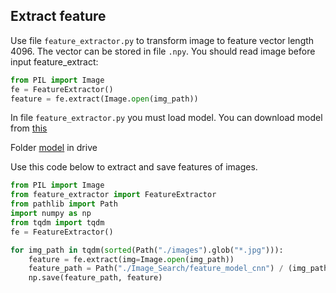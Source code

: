 ## Extract feature 
Use file `feature_extractor.py` to transform image to feature vector length 4096. The vector can be stored in file `.npy`. 
You should read image before input feature_extract:
```python
from PIL import Image
fe = FeatureExtractor()
feature = fe.extract(Image.open(img_path))
```
In file `feature_extractor.py` you must load model. You can download model from [this](https://drive.google.com/file/d/15tOrpFsFTCynGVoUi5PH5Pl6n94WzYX0/view?usp=sharing)

Folder [model](https://drive.google.com/file/d/1ruUAEWDOsrU9w74tnDP40AxvcLWyR6yp/view?usp=sharing) in drive 

Use this code below to extract and save features of images.
```python
from PIL import Image
from feature_extractor import FeatureExtractor
from pathlib import Path
import numpy as np
from tqdm import tqdm
fe = FeatureExtractor()

for img_path in tqdm(sorted(Path("./images").glob("*.jpg"))):
    feature = fe.extract(img=Image.open(img_path))
    feature_path = Path("./Image_Search/feature_model_cnn") / (img_path.stem + ".npy")  # e.g., ./static/feature/xxx.npy
    np.save(feature_path, feature)
```
